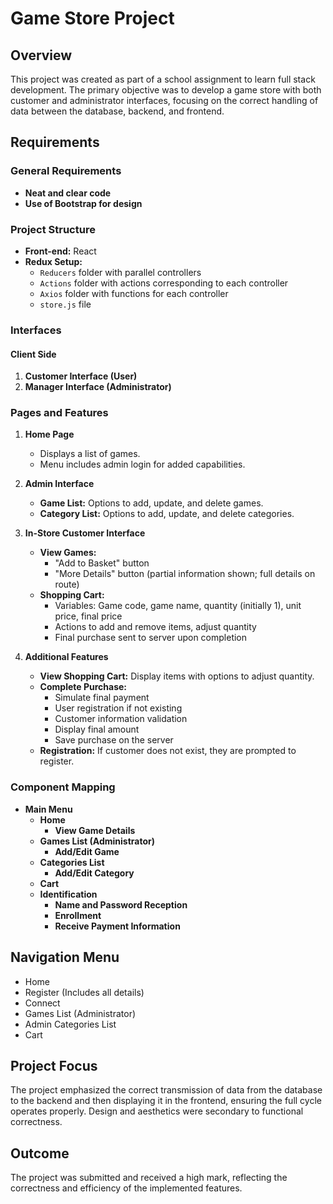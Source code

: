 # Game Store Project

## Overview
This project was created as part of a school assignment to learn full stack development. The primary objective was to develop a game store with both customer and administrator interfaces, focusing on the correct handling of data between the database, backend, and frontend.

## Requirements

### General Requirements
- **Neat and clear code**
- **Use of Bootstrap for design**

### Project Structure
- **Front-end:** React
- **Redux Setup:**
  - `Reducers` folder with parallel controllers
  - `Actions` folder with actions corresponding to each controller
  - `Axios` folder with functions for each controller
  - `store.js` file

### Interfaces
#### Client Side
1. **Customer Interface (User)**
2. **Manager Interface (Administrator)**

### Pages and Features
1. **Home Page**
   - Displays a list of games.
   - Menu includes admin login for added capabilities.

2. **Admin Interface**
   - **Game List:** Options to add, update, and delete games.
   - **Category List:** Options to add, update, and delete categories.

3. **In-Store Customer Interface**
   - **View Games:** 
     - "Add to Basket" button
     - "More Details" button (partial information shown; full details on route)
   - **Shopping Cart:** 
     - Variables: Game code, game name, quantity (initially 1), unit price, final price
     - Actions to add and remove items, adjust quantity
     - Final purchase sent to server upon completion

4. **Additional Features**
   - **View Shopping Cart:** Display items with options to adjust quantity.
   - **Complete Purchase:** 
     - Simulate final payment
     - User registration if not existing
     - Customer information validation
     - Display final amount
     - Save purchase on the server
   - **Registration:** If customer does not exist, they are prompted to register.

### Component Mapping
- **Main Menu**
  - **Home**
    - **View Game Details**
  - **Games List (Administrator)**
    - **Add/Edit Game**
  - **Categories List**
    - **Add/Edit Category**
  - **Cart**
  - **Identification**
    - **Name and Password Reception**
    - **Enrollment**
    - **Receive Payment Information**

## Navigation Menu
- Home
- Register (Includes all details)
- Connect
- Games List (Administrator)
- Admin Categories List
- Cart

## Project Focus
The project emphasized the correct transmission of data from the database to the backend and then displaying it in the frontend, ensuring the full cycle operates properly. Design and aesthetics were secondary to functional correctness.

## Outcome
The project was submitted and received a high mark, reflecting the correctness and efficiency of the implemented features.
